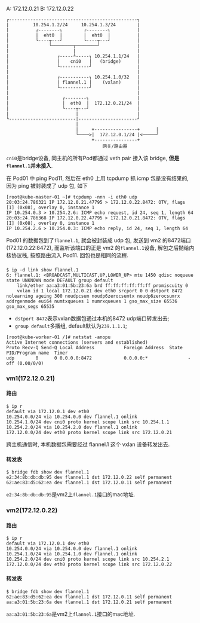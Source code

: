A: 172.12.0.21
B: 172.12.0.22

```
┌------------------------------------------------┐
|         10.254.1.2/24     10.254.1.3/24        |
|          ┌--------┐        ┌--------┐          |
|          |  eht0  |        |  eht0  |          |
|          └----┬---┘        └----┬---┘          |
|               └────────┬────────┘              |
|                        |                       |
|                  ┌-----┴-----┐ 10.254.1.1/24   |
|                  |    cni0   |   (bridge)      |
|                  └-----------┘                 |
|                                                |
|                  ┌-----------┐ 10.254.1.0/32   |
|                  | flannel.1 |    (vxlan)      |
|                  └-----------┘                 |
|                                                |
|                    ┌--------┐                  |
|                    |  eth0  |  172.12.0.21/24  |
|                    └----┬---┘                  |
|                         |                      |
└-------------------------|----------------------┘
                          |
                          |     +----------------+      |
                          └────>|  172.12.0.1/24 |<─────┘
                                +----------------+
                                    网关/路由器
```

`cni0`是bridge设备, 同主机的所有Pod都通过 veth pair 接入该 bridge, **但是`flannel.1`并未接入**.

在 Pod01 中 ping Pod11, 然后在 eth0 上用 tcpdump 抓 icmp 包是没有结果的, 因为 ping 被封装成了 udp 包, 如下

```log
[root@kube-master-01 ~]# tcpdump -nnn -i eth0 udp
20:03:24.786321 IP 172.12.0.21.47795 > 172.12.0.22.8472: OTV, flags [I] (0x08), overlay 0, instance 1
IP 10.254.0.3 > 10.254.2.6: ICMP echo request, id 24, seq 1, length 64
20:03:24.786368 IP 172.12.0.22.47795 > 172.12.0.21.8472: OTV, flags [I] (0x08), overlay 0, instance 1
IP 10.254.2.6 > 10.254.0.3: ICMP echo reply, id 24, seq 1, length 64
```

Pod01 的数据包到了`flannel.1`, 就会被封装成 udp 包, 发送到 vm2 的8472端口(172.12.0.22:8472), 而监听该端口的正是 vm2 的`flannel.1`设备, 解包之后抛给内核协议栈, 按照路由流入 Pod11. 回包也是相同的流程.

###

```log
$ ip -d link show flannel.1
6: flannel.1: <BROADCAST,MULTICAST,UP,LOWER_UP> mtu 1450 qdisc noqueue state UNKNOWN mode DEFAULT group default 
    link/ether aa:a3:01:5b:23:6a brd ff:ff:ff:ff:ff:ff promiscuity 0 
    vxlan id 1 local 172.12.0.21 dev eth0 srcport 0 0 dstport 8472 nolearning ageing 300 noudpcsum noudp6zerocsumtx noudp6zerocsumrx addrgenmode eui64 numtxqueues 1 numrxqueues 1 gso_max_size 65536 gso_max_segs 65535 
```

- `dstport 8472`表示vxlan数据包通过本机的8472 udp端口转发出去;
- `group default`多播组, default默认为`239.1.1.1`;

```log
[root@kube-worker-01 /]# netstat -anopu
Active Internet connections (servers and established)
Proto Recv-Q Send-Q Local Address           Foreign Address  State  PID/Program name  Timer
udp        0      0 0.0.0.0:8472            0.0.0.0:*               -                 off (0.00/0/0)
```

### vm1(172.12.0.21)

#### 路由

```log
$ ip r
default via 172.12.0.1 dev eth0 
10.254.0.0/24 via 10.254.0.0 dev flannel.1 onlink 
10.254.1.0/24 dev cni0 proto kernel scope link src 10.254.1.1 
10.254.2.0/24 via 10.254.2.0 dev flannel.1 onlink 
172.12.0.0/24 dev eth0 proto kernel scope link src 172.12.0.21 
```

跨主机通信时, 本机数据包需要经过 flannel.1 这个 vxlan 设备转发出去.

#### 转发表

```log
$ bridge fdb show dev flannel.1
e2:34:8b:db:db:95 dev flannel.1 dst 172.12.0.22 self permanent
62:ae:83:d5:62:ea dev flannel.1 dst 172.12.0.11 self permanent
```

`e2:34:8b:db:db:95`是vm2上`flannel.1`接口的mac地址.

### vm2(172.12.0.22)

#### 路由

```log
$ ip r
default via 172.12.0.1 dev eth0 
10.254.0.0/24 via 10.254.0.0 dev flannel.1 onlink 
10.254.1.0/24 via 10.254.1.0 dev flannel.1 onlink 
10.254.2.0/24 dev cni0 proto kernel scope link src 10.254.2.1 
172.12.0.0/24 dev eth0 proto kernel scope link src 172.12.0.22 
```

#### 转发表

```log
$ bridge fdb show dev flannel.1
62:ae:83:d5:62:ea dev flannel.1 dst 172.12.0.11 self permanent
aa:a3:01:5b:23:6a dev flannel.1 dst 172.12.0.21 self permanent
```

`aa:a3:01:5b:23:6a`是vm2上`flannel.1`接口的mac地址.
